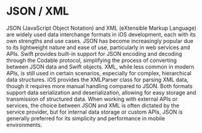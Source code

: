 # JSON / XML

JSON (JavaScript Object Notation) and XML (eXtensible Markup Language) are widely used data interchange formats in iOS development, each with its own strengths and use cases. JSON has become increasingly popular due to its lightweight nature and ease of use, particularly in web services and APIs. Swift provides built-in support for JSON encoding and decoding through the Codable protocol, simplifying the process of converting between JSON data and Swift objects. XML, while less common in modern APIs, is still used in certain scenarios, especially for complex, hierarchical data structures. iOS provides the XMLParser class for parsing XML data, though it requires more manual handling compared to JSON. Both formats support data serialization and deserialization, allowing for easy storage and transmission of structured data. When working with external APIs or services, the choice between JSON and XML is often dictated by the service provider, but for internal data storage or custom APIs, JSON is generally preferred for its simplicity and performance in mobile environments.